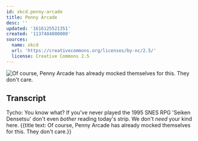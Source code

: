 ```yaml
---
id: xkcd.penny-arcade
title: Penny Arcade
desc: ''
updated: '1616125521351'
created: '1137484800000'
sources:
  name: xkcd
  url: 'https://creativecommons.org/licenses/by-nc/2.5/'
  license: Creative Commons 2.5
---
```

![Of course, Penny Arcade has already mocked themselves for this.  They don't care.](https://imgs.xkcd.com/comics/penny_arcade.jpg)

## Transcript
Tycho: You know what? If you've never played the 1995 SNES RPG 'Seiken Densetsu' don't even _bother_ reading today's strip. We don't _need_ your kind here.
{{title text: Of course, Penny Arcade has already mocked themselves for this. They don't care.}}
